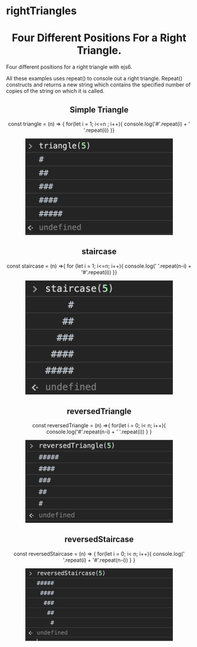 # rightTriangles

<h1 align ='center'><strong>Four Different Positions For a Right Triangle.</strong></h1>
Four different positions for a right triangle with ejs6. 

All these examples uses repeat() to console out a right triangle. 
Repeat() constructs and returns a new string which contains the specified number of copies of the string
on which it is called. 

<h2 align ='center'><strong> Simple Triangle </strong></h2>

<p align ='center'>const triangle = (n) => {
    for(let i = 1; i<=n ; i++){
        console.log('#'.repeat(i) + ' '.repeat(i))
}}</p>

<div align="center">
    <img src="images/simpleTri.png" width="400px"</img> 
</div>

<h2 align ='center'><strong> staircase </strong></h2>

<p align = 'center'> const staircase = (n) =>{
    for (let i = 1; i<=n; i++){
        console.log(' '.repeat(n-i) + '#'.repeat(i))
}}</p>

<div align="center">
    <img src="images/staircase.png" width="400px"</img> 
</div>


<h2 align ='center'><strong> reversedTriangle </strong></h2>

<p align = 'center'> const reversedTriangle = (n) =>{
    for(let i = 0; i< n; i++){
        console.log('#'.repeat(n-i) + ' '.repeat(i))
    }
}</p>

<div align="center">
    <img src="images/reversedTri.png" width="400px"</img> 
</div>

<h2 align ='center'><strong> reversedStaircase </strong></h2>

<p align = 'center'> const reversedStaircase = (n) => {
    for(let i = 0; i< n; i++){
        console.log(' '.repeat(i) + '#'.repeat(n-i))
    }
}
</p>

<div align="center">
    <img src="images/reversedStair.png" width="400px"</img> 
</div>



